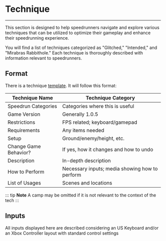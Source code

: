 # Technique

---

This section is designed to help speedrunners navigate and explore various techniques that can be utilized to optimize their gameplay and enhance their speedrunning experience.

You will find a list of techniques categorized as "Glitched," "Intended," and "Mirabras Rabbithole." Each technique is thoroughly described with information relevant to speedrunners.

## Format

There is a technique [template](../templates/tech_template.md). It will follow this format:

| Technique Name         | Technique Category        |
|------------------------|---------------------------|
| Speedrun Categories    | Categories where this is useful |
| Game Version           | Generally 1.0.5           |
| Restrictions           | FPS related; keyboard/gamepad |
| Requirements           | Any items needed           |
| Setup                  | Ground/enemy/height, etc.  |
| Change Game Behavior?  | If yes, how it changes and how to undo |
| Description            | In-depth description       |
| How to Perform         | Necessary inputs; media showing how to perform |
| List of Usages         | Scenes and locations       |

::: tip **Note**
A camp may be omitted if it is not relevant to the context of the tech
:::

## Inputs

All inputs displayed here are described considering an US Keyboard and/or an Xbox Controller layout with standard control settings
